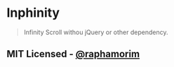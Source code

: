 # Inphinity

> Infinity Scroll withou jQuery or other dependency.

## MIT Licensed - [@raphamorim](http://github.com/raphamorim)